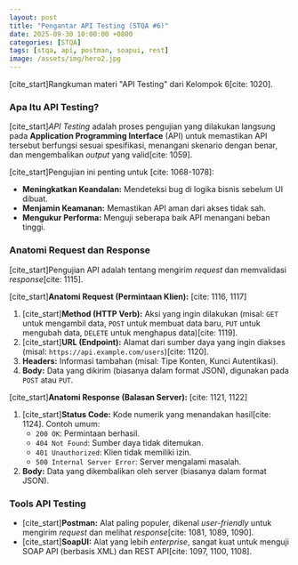 ```yaml
---
layout: post
title: "Pengantar API Testing (STQA #6)"
date: 2025-09-30 10:00:00 +0800
categories: [STQA]
tags: [stqa, api, postman, soapui, rest]
image: /assets/img/hero2.jpg
---
```


[cite_start]Rangkuman materi "API Testing" dari Kelompok 6[cite: 1020].

### Apa Itu API Testing?

[cite_start]*API Testing* adalah proses pengujian yang dilakukan langsung pada **Application Programming Interface** (API) untuk memastikan API tersebut berfungsi sesuai spesifikasi, menangani skenario dengan benar, dan mengembalikan *output* yang valid[cite: 1059].

[cite_start]Pengujian ini penting untuk [cite: 1068-1078]:
* **Meningkatkan Keandalan:** Mendeteksi bug di logika bisnis sebelum UI dibuat.
* **Menjamin Keamanan:** Memastikan API aman dari akses tidak sah.
* **Mengukur Performa:** Menguji seberapa baik API menangani beban tinggi.

### Anatomi Request dan Response

[cite_start]Pengujian API adalah tentang mengirim *request* dan memvalidasi *response*[cite: 1115].

[cite_start]**Anatomi Request (Permintaan Klien):** [cite: 1116, 1117]
1.  [cite_start]**Method (HTTP Verb):** Aksi yang ingin dilakukan (misal: `GET` untuk mengambil data, `POST` untuk membuat data baru, `PUT` untuk mengubah data, `DELETE` untuk menghapus data)[cite: 1119].
2.  [cite_start]**URL (Endpoint):** Alamat dari sumber daya yang ingin diakses (misal: `https://api.example.com/users`)[cite: 1120].
3.  **Headers:** Informasi tambahan (misal: Tipe Konten, Kunci Autentikasi).
4.  **Body:** Data yang dikirim (biasanya dalam format JSON), digunakan pada `POST` atau `PUT`.

[cite_start]**Anatomi Response (Balasan Server):** [cite: 1121, 1122]
1.  [cite_start]**Status Code:** Kode numerik yang menandakan hasil[cite: 1124]. Contoh umum:
    * `200 OK`: Permintaan berhasil.
    * `404 Not Found`: Sumber daya tidak ditemukan.
    * `401 Unauthorized`: Klien tidak memiliki izin.
    * `500 Internal Server Error`: Server mengalami masalah.
2.  **Body:** Data yang dikembalikan oleh server (biasanya dalam format JSON).

### Tools API Testing

* [cite_start]**Postman:** Alat paling populer, dikenal *user-friendly* untuk mengirim *request* dan melihat *response*[cite: 1081, 1089, 1090].
* [cite_start]**SoapUI:** Alat yang lebih *enterprise*, sangat kuat untuk menguji SOAP API (berbasis XML) dan REST API[cite: 1097, 1100, 1108].
